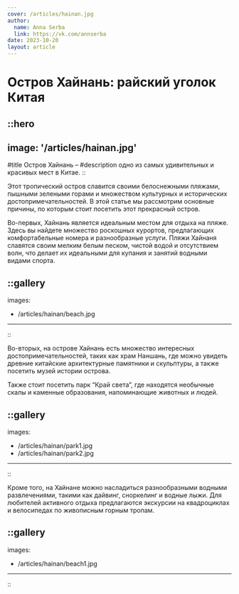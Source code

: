 ```yaml
---
cover: /articles/hainan.jpg
author:
  name: Anna Serba
  link: https://vk.com/annserba
date: 2023-10-20
layout: article
---
```


# Остров Хайнань: райский уголок Китая

::hero
---
image: '/articles/hainan.jpg'
---
#title
Остров Хайнань –
#description
одно из самых удивительных и красивых мест в Китае.
::

 Этот тропический остров славится своими белоснежными пляжами, пышными зелеными горами и множеством культурных и исторических достопримечательностей. В этой статье мы рассмотрим основные причины, по которым стоит посетить этот прекрасный остров.

Во-первых, Хайнань является идеальным местом для отдыха на пляже. Здесь вы найдете множество роскошных курортов, предлагающих комфортабельные номера и разнообразные услуги. Пляжи Хайнаня славятся своим мелким белым песком, чистой водой и отсутствием волн, что делает их идеальными для купания и занятий водными видами спорта.

::gallery
---
images:
  - /articles/hainan/beach.jpg
---
::

Во-вторых, на острове Хайнань есть множество интересных достопримечательностей, таких как храм Наншань, где можно увидеть древние китайские архитектурные памятники и скульптуры, а также посетить музей истории острова. 

Также стоит посетить парк “Край света”, где находятся необычные скалы и каменные образования, напоминающие животных и людей.

::gallery
---
images:
  - /articles/hainan/park1.jpg
  - /articles/hainan/park2.jpg
---
::

Кроме того, на Хайнане можно насладиться разнообразными водными развлечениями, такими как дайвинг, сноркелинг и водные лыжи. Для любителей активного отдыха предлагаются экскурсии на квадроциклах и велосипедах по живописным горным тропам.

::gallery
---
images:
  - /articles/hainan/beach1.jpg
---
::